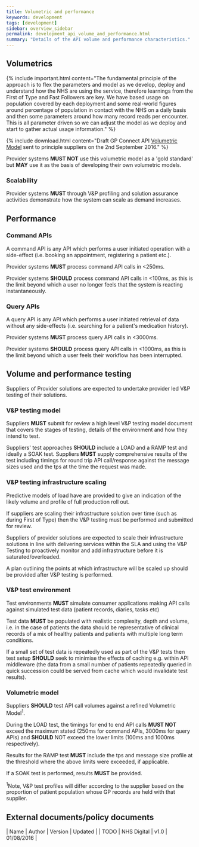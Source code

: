 ```yaml
---
title: Volumetric and performance
keywords: development
tags: [development]
sidebar: overview_sidebar
permalink: development_api_volume_and_performance.html
summary: "Details of the API volume and performance characteristics."
---
```


## Volumetrics ##

{% include important.html content="The fundamental principle of the approach is to flex the parameters and model as we develop, deploy and understand how the NHS are using the service, therefore learnings from the First of Type and Fast Followers are key. We have based usage on population covered by each deployment and some real-world figures around percentage of population in contact with the NHS on a daily basis and then some parameters around how many record reads per encounter. This is all parameter driven so we can adjust the model as we deploy and start to gather actual usage information." %}

{% include download.html content="Draft GP Connect API [Volumetric Model](downloads/testing/HSCIC.GPSOC.GPCONNECT.API.CallUsageModelTotals.xlsx) sent to principle suppliers on the 2nd September 2016." %}

Provider systems **MUST NOT** use this volumetric model as a 'gold standard' but **MAY** use it as the basis of developing their own volumetric models.

### Scalability ###

Provider systems **MUST** through V&P profiling and solution assurance activities demonstrate how the system can scale as demand increases.

## Performance ##

### Command APIs ###

A command API is any API which performs a user initiated operation with a side-effect (i.e. booking an appointment, registering a patient etc.). 

Provider systems **MUST** process command API calls in &lt;250ms.

Provider systems **SHOULD** process command API calls in &lt;100ms, as this is the limit beyond which a user no longer feels that the system is reacting instantaneously.

### Query APIs ###

A query API is any API which performs a user initiated retrieval of data without any side-effects (i.e. searching for a patient's medication history).

Provider systems **MUST** process query API calls in &lt;3000ms.

Provider systems **SHOULD** process query API calls in &lt;1000ms, as this is the limit beyond which a user feels their workflow has been interrupted.

## Volume and performance testing ##
 
Suppliers of Provider solutions are expected to undertake provider led V&P testing of their solutions.  
 
### V&P testing model ### 
Suppliers **MUST** submit for review a high level V&P testing model document that covers the stages of testing, details of the environment and how they intend to test.
 
Suppliers' test approaches **SHOULD** include a LOAD and a RAMP test and ideally a SOAK test.  Suppliers **MUST** supply comprehensive results of the test including timings for round trip API call/response against the message sizes used and the tps at the time the request was made.

### V&P testing infrastructure scaling ###

Predictive models of load have are provided to give an indication of the likely volume and profile of full production roll out.

If suppliers are scaling their infrastructure solution over time (such as during First of Type) then the V&P testing must be performed and submitted for review.

Suppliers of provider solutions are expected to scale their infrastructure solutions in line with delivering services within the SLA and using the V&P Testing to proactively monitor and add infrastructure before it is saturated/overloaded.

A plan outlining the points at which infrastructure will be scaled up should be provided after V&P testing is performed.

### V&P test environment ###

Test environments **MUST** simulate consumer applications making API calls against simulated test data (patient records, diaries, tasks etc) 
 
Test data **MUST** be populated with realistic complexity, depth and volume, i.e. in the case of patients the data should be representative of clinical records of a mix of healthy patients and patients with multiple long term conditions.  

If a small set of test data is repeatedly used as part of the V&P tests then test setup **SHOULD** seek to minimise the effects of caching e.g. within API middleware (the data from a small number of patients repeatedly queried in quick succession could be served from cache which would invalidate test results).  
 
### Volumetric model ###

Suppliers **SHOULD** test API call volumes against a refined Volumetric Model<sup>1</sup>.
 
During the LOAD test, the timings for end to end API calls **MUST NOT** exceed the maximum stated (250ms for command APIs, 3000ms for query APIs) and **SHOULD** NOT exceed the lower limits (100ms and 1000ms respectively).
 
Results for the RAMP test **MUST** include the tps and message size profile at the threshold where the above limits were exceeded, if applicable. 
 
If a SOAK test is performed, results **MUST** be provided.  
 
<sup>1</sup>Note, V&P test profiles will differ according to the supplier based on the proportion of patient population whose GP records are held with that supplier.

## External documents/policy documents ##

| Name | Author | Version | Updated |
| TODO | NHS Digital | v1.0 | 01/08/2016 |
